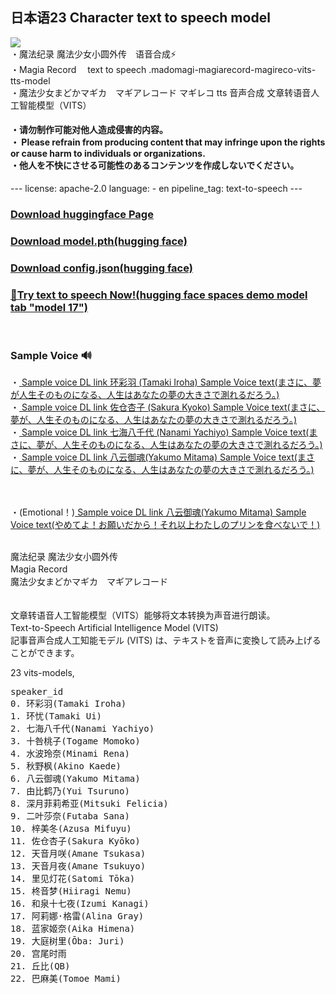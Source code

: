 <h2>日本语23 Character text to speech model</h2>
<img src="https://cdn-uploads.huggingface.co/production/uploads/64cc8ece0bf3949c692e00c8/nzubxVVDhK26a3Y3WrhlM.jpeg">

<br>
・魔法纪录 魔法少女小圆外传　语音合成⚡<br>
・Magia Record 　text to speech  .madomagi-magiarecord-magireco-vits-tts-model<br>
・魔法少女まどかマギカ　マギアレコード マギレコ tts 音声合成 文章转语音人工智能模型（VITS）<br>
<h4>

・请勿制作可能对他人造成侵害的内容。<br>
・ Please refrain from producing content that may infringe upon the rights or cause harm to individuals or organizations.<br>
・他人を不快にさせる可能性のあるコンテンツを作成しないでください。<br>

</h4>
---
license: apache-2.0
language:
- en
pipeline_tag: text-to-speech
---
<h3></h3>
<h3><a href="https://huggingface.co/Mofa-Xingche/madomagi-magiarecord-magireco-vits-tts-model/tree/main">Download huggingface Page</a></h3>

<h3><a href="https://huggingface.co/Mofa-Xingche/madomagi-magiarecord-magireco-vits-tts-model/resolve/main/model.pth">Download model.pth(hugging face)</a></h3>
<h3><a href="https://huggingface.co/Mofa-Xingche/madomagi-magiarecord-magireco-vits-tts-model/resolve/main/config.json">Download config.json(hugging face)</a></h3>


<h3><a href="https://huggingface.co/spaces/skytnt/moe-tts">📡Try text to speech Now!(hugging face spaces demo model tab "model 17")</a></h3>



<br>
<h3>
   Sample Voice 🔊
</h3>
・<a href="https://huggingface.co/Mofa-Xingche/madomagi-magiarecord-magireco-vits-tts-model/resolve/main/%E7%8E%AF%E5%BD%A9%E7%BE%BDsamplevoice.wav">
Sample voice DL link 环彩羽 (Tamaki Iroha) Sample Voice text(まさに、夢が人生そのものになる、人生はあなたの夢の大きさで測れるだろう。)

</a>
<br>
・<a href="https://github.com/Mofa-Xingche/madomagi-magiarecord-magireco-vits-tts-model/raw/main/%E4%BD%90%E4%BB%93%E6%9D%8F%E5%AD%90%20(Sakura%20Kyoko)%20Sample%20Voice%20text(%E3%81%BE%E3%81%95%E3%81%AB%E3%80%81%E5%A4%A2%E3%81%8C%E4%BA%BA%E7%94%9F%E3%81%9D%E3%81%AE%E3%82%82%E3%81%AE%E3%81%AB%E3%81%AA%E3%82%8B%E3%80%81%E4%BA%BA%E7%94%9F%E3%81%AF%E3%81%82%E3%81%AA%E3%81%9F%E3%81%AE%E5%A4%A2%E3%81%AE%E5%A4%A7%E3%81%8D%E3%81%95%E3%81%A7%E6%B8%AC%E3%82%8C%E3%82%8B%E3%81%A0%E3%82%8D%E3%81%86%E3%80%82).wav">
Sample voice DL link 佐仓杏子 (Sakura Kyoko) Sample Voice text(まさに、夢が、人生そのものになる、人生はあなたの夢の大きさで測れるだろう。)
</a>
<br>
・<a href="https://github.com/Mofa-Xingche/madomagi-magiarecord-magireco-vits-tts-model/raw/main/Sample%20voice%20DL%20link%20%E4%B8%83%E6%B5%B7%E5%85%AB%E5%8D%83%E4%BB%A3%20(Sakura%20Kyoko)%20Sample%20Voice%20text(%E3%81%BE%E3%81%95%E3%81%AB%E3%80%81%E5%A4%A2%E3%81%8C%E4%BA%BA%E7%94%9F%E3%81%9D%E3%81%AE%E3%82%82%E3%81%AE%E3%81%AB%E3%81%AA%E3%82%8B%E3%80%81%E4%BA%BA%E7%94%9F%E3%81%AF%E3%81%82%E3%81%AA%E3%81%9F%E3%81%AE%E5%A4%A2%E3%81%AE%E5%A4%A7%E3%81%8D%E3%81%95%E3%81%A7%E6%B8%AC%E3%82%8C%E3%82%8B%E3%81%A0%E3%82%8D%E3%81%86%E3%80%82).wav">
Sample voice DL link 七海八千代 (Nanami Yachiyo) Sample Voice text(まさに、夢が、人生そのものになる、人生はあなたの夢の大きさで測れるだろう。)
</a>
<br>
・<a href="https://github.com/Mofa-Xingche/madomagi-magiarecord-magireco-vits-tts-model/raw/main/Sample%20voice%20DL%20link%20%E5%85%AB%E4%BA%91%E5%BE%A1%E9%AD%82(Yakumo%20Mitama)%20Sample%20Voice%20text(%E3%81%BE%E3%81%95%E3%81%AB%E3%80%81%E5%A4%A2%E3%81%8C%E4%BA%BA%E7%94%9F%E3%81%9D%E3%81%AE%E3%82%82%E3%81%AE%E3%81%AB%E3%81%AA%E3%82%8B%E3%80%81%E4%BA%BA%E7%94%9F%E3%81%AF%E3%81%82%E3%81%AA%E3%81%9F%E3%81%AE%E5%A4%A2%E3%81%AE%E5%A4%A7%E3%81%8D%E3%81%95%E3%81%A7%E6%B8%AC%E3%82%8C%E3%82%8B%E3%81%A0%E3%82%8D%E3%81%86%E3%80%82).wav">
Sample voice DL link 八云御魂(Yakumo Mitama) Sample Voice text(まさに、夢が、人生そのものになる、人生はあなたの夢の大きさで測れるだろう。)
</a>

<br><br>
・(Emotional！)<a href="https://github.com/Mofa-Xingche/madomagi-magiarecord-magireco-vits-tts-model/raw/main/%E5%85%AB%E4%BA%91%E5%BE%A1%E9%AD%82(Yakumo%20Mitama)%20Sample%20Voice%20text(%E3%82%84%E3%82%81%E3%81%A6%E3%82%88%EF%BC%81%E3%81%8A%E9%A1%98%E3%81%84%E3%81%A0%E3%81%8B%E3%82%89%EF%BC%81%E3%81%9D%E3%82%8C%E4%BB%A5%E4%B8%8A%E3%82%8F%E3%81%9F%E3%81%97%E3%81%AE%E3%83%97%E3%83%AA%E3%83%B3%E3%82%92%E9%A3%9F%E3%81%B9%E3%81%AA%E3%81%84%E3%81%A7%EF%BC%81).wav">
Sample voice DL link 八云御魂(Yakumo Mitama) Sample Voice text(やめてよ！お願いだから！それ以上わたしのプリンを食べないで！)
</a>



<br>
魔法纪录 魔法少女小圆外传<br>
Magia Record 　<br>
魔法少女まどかマギカ　マギアレコード<br>
<br>
<br>
文章转语音人工智能模型（VITS）能够将文本转换为声音进行朗读。<br>
Text-to-Speech Artificial Intelligence Model (VITS)　<br>
記事音声合成人工知能モデル (VITS) は、テキストを音声に変換して読み上げることができます。<br>




23 vits-models,<br>

<pre>
speaker_id
0. 环彩羽(Tamaki Iroha)
1. 环忧(Tamaki Ui)
2. 七海八千代(Nanami Yachiyo)
3. 十咎桃子(Togame Momoko)
4. 水波玲奈(Minami Rena)
5. 秋野枫(Akino Kaede)
6. 八云御魂(Yakumo Mitama)
7. 由比鹤乃(Yui Tsuruno)
8. 深月菲莉希亚(Mitsuki Felicia)
9. 二叶莎奈(Futaba Sana)
10. 梓美冬(Azusa Mifuyu)
11. 佐仓杏子(Sakura Kyōko)
12. 天音月咲(Amane Tsukasa)
13. 天音月夜(Amane Tsukuyo)
14. 里见灯花(Satomi Tōka)
15. 柊音梦(Hiiragi Nemu)
16. 和泉十七夜(Izumi Kanagi)
17. 阿莉娜·格雷(Alina Gray)
18. 蓝家姬奈(Aika Himena)
19. 大庭树里(Ōba: Juri)
20. 宫尾时雨
21. 丘比(QB)
22. 巴麻美(Tomoe Mami)
</pre>
